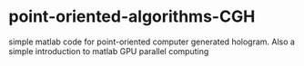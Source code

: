 # point-oriented-algorithms-CGH
simple matlab code for point-oriented computer generated hologram. Also a simple introduction to matlab GPU parallel computing
